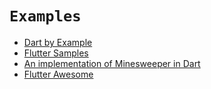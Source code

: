 # `Examples`

* [Dart by Example](https://www.jpryan.me/dartbyexample/)
* [Flutter Samples](https://flutter.github.io/samples/#)
* [An implementation of Minesweeper in Dart](https://github.com/dart-lang/sample-pop_pop_win) [](https://dart-lang.github.io/sample-pop_pop_win/)
* [Flutter Awesome](https://flutterawesome.com/)